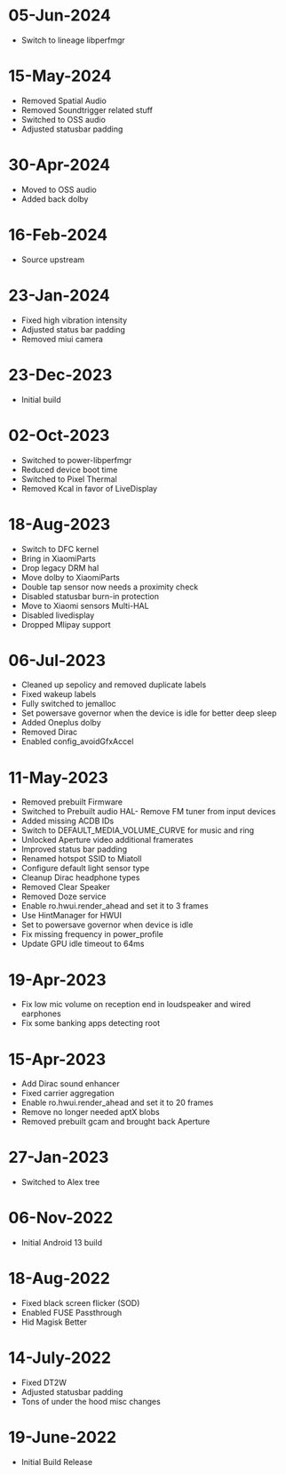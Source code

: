 # 05-Jun-2024
- Switch to lineage libperfmgr

# 15-May-2024
- Removed Spatial Audio
- Removed Soundtrigger related stuff
- Switched to OSS audio
- Adjusted statusbar padding

# 30-Apr-2024
- Moved to OSS audio
- Added back dolby

# 16-Feb-2024
- Source upstream

# 23-Jan-2024
- Fixed high vibration intensity  
- Adjusted status bar padding  
- Removed miui camera

# 23-Dec-2023
- Initial build

# 02-Oct-2023
- Switched to power-libperfmgr
- Reduced device boot time
- Switched to Pixel Thermal
- Removed Kcal in favor of LiveDisplay

# 18-Aug-2023
- Switch to DFC kernel
- Bring in XiaomiParts
- Drop legacy DRM hal
- Move dolby to XiaomiParts
- Double tap sensor now needs a proximity check
- Disabled statusbar burn-in protection
- Move to Xiaomi sensors Multi-HAL
- Disabled livedisplay
- Dropped Mlipay support

# 06-Jul-2023
- Cleaned up sepolicy and removed duplicate labels
- Fixed wakeup labels
- Fully switched to jemalloc 
- Set powersave governor when the device is idle for better deep sleep
- Added Oneplus dolby
- Removed Dirac
- Enabled config_avoidGfxAccel

# 11-May-2023
- Removed prebuilt Firmware
- Switched to Prebuilt audio HAL- Remove FM tuner from input devices
- Added missing ACDB IDs
- Switch to DEFAULT_MEDIA_VOLUME_CURVE for music and ring
- Unlocked Aperture video additional framerates
- Improved status bar padding
- Renamed hotspot SSID to Miatoll
- Configure default light sensor type 
- Cleanup Dirac headphone types
- Removed Clear Speaker
- Removed Doze service
- Enable ro.hwui.render_ahead and set it to  3 frames
- Use HintManager for HWUI
- Set to powersave governor when device is idle 
- Fix missing frequency in power_profile
- Update GPU idle timeout to 64ms

# 19-Apr-2023
- Fix low mic volume on reception end in loudspeaker and wired earphones
- Fix some banking apps detecting root

# 15-Apr-2023
- Add Dirac sound enhancer
- Fixed carrier aggregation
- Enable ro.hwui.render_ahead and set it to 20 frames
- Remove no longer needed aptX blobs
- Removed prebuilt gcam and brought back Aperture

# 27-Jan-2023
- Switched to Alex tree

# 06-Nov-2022
- Initial Android 13 build

# 18-Aug-2022
- Fixed black screen flicker (SOD)
- Enabled FUSE Passthrough
- Hid Magisk Better

# 14-July-2022
- Fixed DT2W
- Adjusted statusbar padding
- Tons of under the hood misc changes

# 19-June-2022
- Initial Build Release
